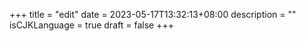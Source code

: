 +++
title = "edit"
date = 2023-05-17T13:32:13+08:00
description = ""
isCJKLanguage = true
draft = false
+++